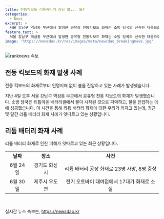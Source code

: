 ```yaml
---
title: 전동킥보드 리튬배터리 강남 불... 또?
categories:
  - News
excerpt: >
  서울 강남구 역삼동 부근에서 발생한 공유형 전동킥보드 화재는 소방 당국의 신속한 대응으로 빠르게 진압되었다. 화재로 전동킥보드 1대가 소실되었지만 인명 피해는 없었다. 소방 당국은 리튬이온 배터리셀에서 화재가 시작됐다고 분석하고, 정확한 화재 원인을 조사 중이다. 최근 리튬배터리 화재가 잇따르고 있는 가운데, 안전에 대한 관심이 높아지고 있다.
feature_text: >
  서울 강남구 역삼동 부근에서 발생한 공유형 전동킥보드 화재는 소방 당국의 신속한 대응으로 빠르게 진압되었다. 화재로 전동킥보드 1대가 소실되었지만 인명 피해는 없었다. 소방 당국은 리튬이온 배터리셀에서 화재가 시작됐다고 분석하고, 정확한 화재 원인을 조사 중이다. 최근 리튬배터리 화재가 잇따르고 있는 가운데, 안전에 대한 관심이 높아지고 있다.
image: 'https://newsdao.kr/res/images/meta/newsdao_breakingnews.jpg'
---
```


<p><img src="https://newsdao.kr/res/images/meta/newsdao_breakingnews.jpg" alt="ranknews 속보" /></p>

<h2 data-ke-size="size26">전동 킥보드의 화재 발생 사례</h2>

<p>전동 킥보드의 화재로부터 인명피해 없이 불을 진압하고 있는 사례가 발생했습니다.</p>

<p data-ke-size="size16">지난 4일 오후 서울 강남구 역삼동 부근에서 공유형 전동 킥보드의 화재가 발생했습니다. 소방 당국은 리튬이온 배터리셀에서 불이 시작된 것으로 파악하고, 불을 진압하는 데에 성공했습니다. 이 사건을 통해 리튬 배터리 화재에 대한 우려가 커지고 있는데, 최근 몇 달간 리튬 배터리 화재 사례가 잇따르고 있는 상황입니다.</p>

<h2 data-ke-size="size26">리튬 배터리 화재 사례</h2>

<p>리튬 배터리 화재로 인한 피해가 잇따르고 있는 최근 상황입니다.</p>

<table>
    <tr>
        <td style="text-align: center; height: 17px;"><b>날짜</b></td>
        <td style="text-align: center; height: 17px;"><b>장소</b></td>
        <td style="text-align: center; height: 17px;"><b>사건</b></td>
    </tr>
    <tr>
        <td style="text-align: center; height: 17px;">6월 24일</td>
        <td style="text-align: center; height: 17px;">경기도 화성시</td>
        <td style="text-align: center; height: 17px;">리튬 배터리 공장 화재로 23명 사망, 8명 중상</td>
    </tr>
    <tr>
        <td style="text-align: center; height: 17px;">6월 30일</td>
        <td style="text-align: center; height: 17px;">제주시 우도면</td>
        <td style="text-align: center; height: 17px;">전기 오토바이 대여점에서 17대가 화재로 소실</td>
    </tr>
</table>

<p data-ke-size="size16">&nbsp;</p>
실시간 뉴스 속보는, <a href="https://newsdao.kr" rel="dofollow">https://newsdao.kr</a>


